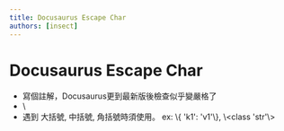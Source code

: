 ```yaml
---
title: Docusaurus Escape Char
authors: [insect]
---
```


# Docusaurus Escape Char
* 寫個註解，Docusaurus更到最新版後檢查似乎變嚴格了
* \ 
* 遇到 大括號, 中括號, 角括號時須使用。 ex: \\{ 'k1': 'v1'\\}, \\<class 'str'\\>